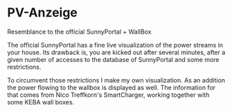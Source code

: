 # PV-Anzeige
Resemblance to the official SunnyPortal + WallBox

The official SunnyPortal has a fine live visualization of the power streams in your house.
Its drawback is, you are kicked out after several minutes, after a given number of accesses to the database of SunnyPortal and some more restrictions.

To circumvent those restrictions I make my own visualization.
As an addition the power flowing to the wallbox is displayed as well. The information for that comes from Nico Treffkorn's SmartCharger, working together with some KEBA wall boxes.

